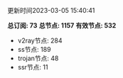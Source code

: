 更新时间2023-03-05 15:40:41

**总订阅: 73**
**总节点: 1157**
**有效节点: 532**
- v2ray节点: 284
- ss节点: 189
- trojan节点: 48
- ssr节点: 11
